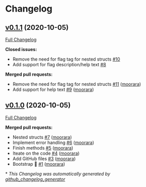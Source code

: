 # Changelog

## [v0.1.1](https://github.com/moorara/flagit/tree/v0.1.1) (2020-10-05)

[Full Changelog](https://github.com/moorara/flagit/compare/v0.1.0...v0.1.1)

**Closed issues:**

- Remove the need for flag tag for nested structs [\#10](https://github.com/moorara/flagit/issues/10)
- Add support for flag description/help text [\#8](https://github.com/moorara/flagit/issues/8)

**Merged pull requests:**

- Remove the need for flag tag for nested structs [\#11](https://github.com/moorara/flagit/pull/11) ([moorara](https://github.com/moorara))
- Add support for help text [\#9](https://github.com/moorara/flagit/pull/9) ([moorara](https://github.com/moorara))

## [v0.1.0](https://github.com/moorara/flagit/tree/v0.1.0) (2020-10-05)

[Full Changelog](https://github.com/moorara/flagit/compare/445043834a88b72efc476715a73e69258a65ddb1...v0.1.0)

**Merged pull requests:**

- Nested structs [\#7](https://github.com/moorara/flagit/pull/7) ([moorara](https://github.com/moorara))
- Implement error handling [\#6](https://github.com/moorara/flagit/pull/6) ([moorara](https://github.com/moorara))
- Finish methods [\#5](https://github.com/moorara/flagit/pull/5) ([moorara](https://github.com/moorara))
- Iteate on the code [\#4](https://github.com/moorara/flagit/pull/4) ([moorara](https://github.com/moorara))
- Add GitHub files [\#3](https://github.com/moorara/flagit/pull/3) ([moorara](https://github.com/moorara))
- Bootstrap 🚀 [\#1](https://github.com/moorara/flagit/pull/1) ([moorara](https://github.com/moorara))



\* *This Changelog was automatically generated by [github_changelog_generator](https://github.com/github-changelog-generator/github-changelog-generator)*
